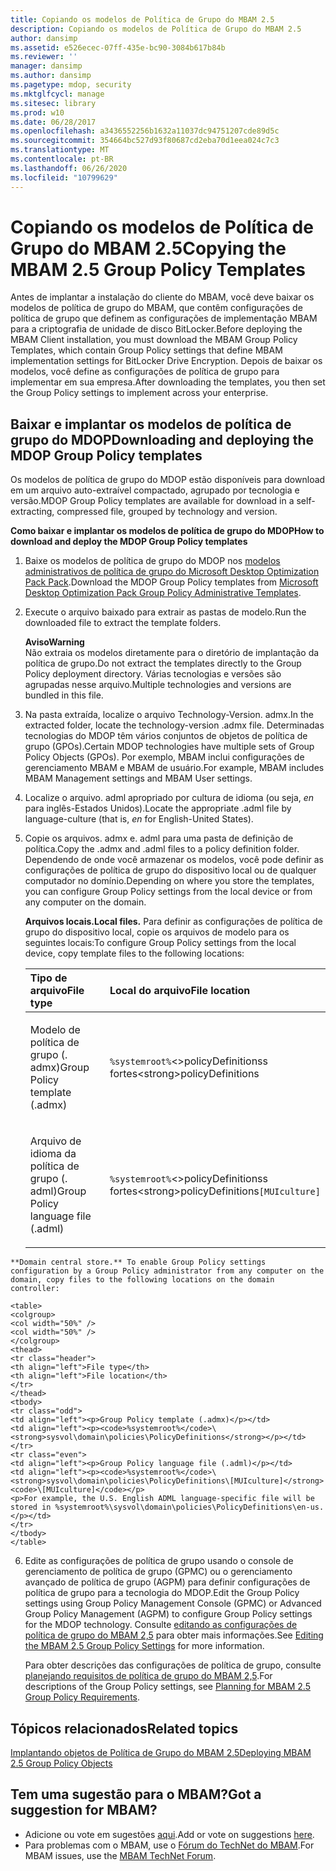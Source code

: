 ```yaml
---
title: Copiando os modelos de Política de Grupo do MBAM 2.5
description: Copiando os modelos de Política de Grupo do MBAM 2.5
author: dansimp
ms.assetid: e526ecec-07ff-435e-bc90-3084b617b84b
ms.reviewer: ''
manager: dansimp
ms.author: dansimp
ms.pagetype: mdop, security
ms.mktglfcycl: manage
ms.sitesec: library
ms.prod: w10
ms.date: 06/28/2017
ms.openlocfilehash: a3436552256b1632a11037dc94751207cde89d5c
ms.sourcegitcommit: 354664bc527d93f80687cd2eba70d1eea024c7c3
ms.translationtype: MT
ms.contentlocale: pt-BR
ms.lasthandoff: 06/26/2020
ms.locfileid: "10799629"
---
```

# <span data-ttu-id="5ce2a-103">Copiando os modelos de Política de Grupo do MBAM 2.5</span><span class="sxs-lookup"><span data-stu-id="5ce2a-103">Copying the MBAM 2.5 Group Policy Templates</span></span>


<span data-ttu-id="5ce2a-104">Antes de implantar a instalação do cliente do MBAM, você deve baixar os modelos de política de grupo do MBAM, que contêm configurações de política de grupo que definem as configurações de implementação MBAM para a criptografia de unidade de disco BitLocker.</span><span class="sxs-lookup"><span data-stu-id="5ce2a-104">Before deploying the MBAM Client installation, you must download the MBAM Group Policy Templates, which contain Group Policy settings that define MBAM implementation settings for BitLocker Drive Encryption.</span></span> <span data-ttu-id="5ce2a-105">Depois de baixar os modelos, você define as configurações de política de grupo para implementar em sua empresa.</span><span class="sxs-lookup"><span data-stu-id="5ce2a-105">After downloading the templates, you then set the Group Policy settings to implement across your enterprise.</span></span>

## <span data-ttu-id="5ce2a-106">Baixar e implantar os modelos de política de grupo do MDOP</span><span class="sxs-lookup"><span data-stu-id="5ce2a-106">Downloading and deploying the MDOP Group Policy templates</span></span>


<span data-ttu-id="5ce2a-107">Os modelos de política de grupo do MDOP estão disponíveis para download em um arquivo auto-extraível compactado, agrupado por tecnologia e versão.</span><span class="sxs-lookup"><span data-stu-id="5ce2a-107">MDOP Group Policy templates are available for download in a self-extracting, compressed file, grouped by technology and version.</span></span>

**<span data-ttu-id="5ce2a-108">Como baixar e implantar os modelos de política de grupo do MDOP</span><span class="sxs-lookup"><span data-stu-id="5ce2a-108">How to download and deploy the MDOP Group Policy templates</span></span>**

1. <span data-ttu-id="5ce2a-109">Baixe os modelos de política de grupo do MDOP nos [modelos administrativos de política de grupo do Microsoft Desktop Optimization Pack Pack](https://www.microsoft.com/download/details.aspx?id=55531).</span><span class="sxs-lookup"><span data-stu-id="5ce2a-109">Download the MDOP Group Policy templates from [Microsoft Desktop Optimization Pack Group Policy Administrative Templates](https://www.microsoft.com/download/details.aspx?id=55531).</span></span>

2. <span data-ttu-id="5ce2a-110">Execute o arquivo baixado para extrair as pastas de modelo.</span><span class="sxs-lookup"><span data-stu-id="5ce2a-110">Run the downloaded file to extract the template folders.</span></span>

   **<span data-ttu-id="5ce2a-111">Aviso</span><span class="sxs-lookup"><span data-stu-id="5ce2a-111">Warning</span></span>**  
   <span data-ttu-id="5ce2a-112">Não extraia os modelos diretamente para o diretório de implantação da política de grupo.</span><span class="sxs-lookup"><span data-stu-id="5ce2a-112">Do not extract the templates directly to the Group Policy deployment directory.</span></span> <span data-ttu-id="5ce2a-113">Várias tecnologias e versões são agrupadas nesse arquivo.</span><span class="sxs-lookup"><span data-stu-id="5ce2a-113">Multiple technologies and versions are bundled in this file.</span></span>



3. <span data-ttu-id="5ce2a-114">Na pasta extraída, localize o arquivo Technology-Version. admx.</span><span class="sxs-lookup"><span data-stu-id="5ce2a-114">In the extracted folder, locate the technology-version .admx file.</span></span> <span data-ttu-id="5ce2a-115">Determinadas tecnologias do MDOP têm vários conjuntos de objetos de política de grupo (GPOs).</span><span class="sxs-lookup"><span data-stu-id="5ce2a-115">Certain MDOP technologies have multiple sets of Group Policy Objects (GPOs).</span></span> <span data-ttu-id="5ce2a-116">Por exemplo, MBAM inclui configurações de gerenciamento MBAM e MBAM de usuário.</span><span class="sxs-lookup"><span data-stu-id="5ce2a-116">For example, MBAM includes MBAM Management settings and MBAM User settings.</span></span>

4. <span data-ttu-id="5ce2a-117">Localize o arquivo. adml apropriado por cultura de idioma (ou seja, *en* para inglês-Estados Unidos).</span><span class="sxs-lookup"><span data-stu-id="5ce2a-117">Locate the appropriate .adml file by language-culture (that is, *en* for English-United States).</span></span>

5. <span data-ttu-id="5ce2a-118">Copie os arquivos. admx e. adml para uma pasta de definição de política.</span><span class="sxs-lookup"><span data-stu-id="5ce2a-118">Copy the .admx and .adml files to a policy definition folder.</span></span> <span data-ttu-id="5ce2a-119">Dependendo de onde você armazenar os modelos, você pode definir as configurações de política de grupo do dispositivo local ou de qualquer computador no domínio.</span><span class="sxs-lookup"><span data-stu-id="5ce2a-119">Depending on where you store the templates, you can configure Group Policy settings from the local device or from any computer on the domain.</span></span>

   **<span data-ttu-id="5ce2a-120">Arquivos locais.</span><span class="sxs-lookup"><span data-stu-id="5ce2a-120">Local files.</span></span>** <span data-ttu-id="5ce2a-121">Para definir as configurações de política de grupo do dispositivo local, copie os arquivos de modelo para os seguintes locais:</span><span class="sxs-lookup"><span data-stu-id="5ce2a-121">To configure Group Policy settings from the local device, copy template files to the following locations:</span></span>

   <table>
   <colgroup>
   <col width="50%" />
   <col width="50%" />
   </colgroup>
   <thead>
   <tr class="header">
   <th align="left"><span data-ttu-id="5ce2a-122">Tipo de arquivo</span><span class="sxs-lookup"><span data-stu-id="5ce2a-122">File type</span></span></th>
   <th align="left"><span data-ttu-id="5ce2a-123">Local do arquivo</span><span class="sxs-lookup"><span data-stu-id="5ce2a-123">File location</span></span></th>
   </tr>
   </thead>
   <tbody>
   <tr class="odd">
   <td align="left"><p><span data-ttu-id="5ce2a-124">Modelo de política de grupo (. admx)</span><span class="sxs-lookup"><span data-stu-id="5ce2a-124">Group Policy template (.admx)</span></span></p></td>
   <td align="left"><p><code>%systemroot%</code><span data-ttu-id="5ce2a-125">&lt;&gt;policyDefinitionss fortes</span><span class="sxs-lookup"><span data-stu-id="5ce2a-125">&lt;strong&gt;policyDefinitions</span></span></strong></p></td>
   </tr>
   <tr class="even">
   <td align="left"><p><span data-ttu-id="5ce2a-126">Arquivo de idioma da política de grupo (. adml)</span><span class="sxs-lookup"><span data-stu-id="5ce2a-126">Group Policy language file (.adml)</span></span></p></td>
   <td align="left"><p><code>%systemroot%</code><span data-ttu-id="5ce2a-127">&lt;&gt;policyDefinitionss fortes</span><span class="sxs-lookup"><span data-stu-id="5ce2a-127">&lt;strong&gt;policyDefinitions</span></span></strong><code>[MUIculture]</code></p></td>
   </tr>
   </tbody>
   </table>



~~~
**Domain central store.** To enable Group Policy settings configuration by a Group Policy administrator from any computer on the domain, copy files to the following locations on the domain controller:

<table>
<colgroup>
<col width="50%" />
<col width="50%" />
</colgroup>
<thead>
<tr class="header">
<th align="left">File type</th>
<th align="left">File location</th>
</tr>
</thead>
<tbody>
<tr class="odd">
<td align="left"><p>Group Policy template (.admx)</p></td>
<td align="left"><p><code>%systemroot%</code>\<strong>sysvol\domain\policies\PolicyDefinitions</strong></p></td>
</tr>
<tr class="even">
<td align="left"><p>Group Policy language file (.adml)</p></td>
<td align="left"><p><code>%systemroot%</code>\<strong>sysvol\domain\policies\PolicyDefinitions\[MUIculture]</strong><code>\[MUIculture]</code></p>
<p>For example, the U.S. English ADML language-specific file will be stored in %systemroot%\sysvol\domain\policies\PolicyDefinitions\en-us.</p></td>
</tr>
</tbody>
</table>
~~~



6. <span data-ttu-id="5ce2a-128">Edite as configurações de política de grupo usando o console de gerenciamento de política de grupo (GPMC) ou o gerenciamento avançado de política de grupo (AGPM) para definir configurações de política de grupo para a tecnologia do MDOP.</span><span class="sxs-lookup"><span data-stu-id="5ce2a-128">Edit the Group Policy settings using Group Policy Management Console (GPMC) or Advanced Group Policy Management (AGPM) to configure Group Policy settings for the MDOP technology.</span></span> <span data-ttu-id="5ce2a-129">Consulte [editando as configurações de política de grupo do MBAM 2,5](editing-the-mbam-25-group-policy-settings.md) para obter mais informações.</span><span class="sxs-lookup"><span data-stu-id="5ce2a-129">See [Editing the MBAM 2.5 Group Policy Settings](editing-the-mbam-25-group-policy-settings.md) for more information.</span></span>

   <span data-ttu-id="5ce2a-130">Para obter descrições das configurações de política de grupo, consulte [planejando requisitos de política de grupo do MBAM 2,5](planning-for-mbam-25-group-policy-requirements.md).</span><span class="sxs-lookup"><span data-stu-id="5ce2a-130">For descriptions of the Group Policy settings, see [Planning for MBAM 2.5 Group Policy Requirements](planning-for-mbam-25-group-policy-requirements.md).</span></span>


## <span data-ttu-id="5ce2a-131">Tópicos relacionados</span><span class="sxs-lookup"><span data-stu-id="5ce2a-131">Related topics</span></span>


[<span data-ttu-id="5ce2a-132">Implantando objetos de Política de Grupo do MBAM 2.5</span><span class="sxs-lookup"><span data-stu-id="5ce2a-132">Deploying MBAM 2.5 Group Policy Objects</span></span>](deploying-mbam-25-group-policy-objects.md)


## <span data-ttu-id="5ce2a-133">Tem uma sugestão para o MBAM?</span><span class="sxs-lookup"><span data-stu-id="5ce2a-133">Got a suggestion for MBAM?</span></span>
- <span data-ttu-id="5ce2a-134">Adicione ou vote em sugestões [aqui](http://mbam.uservoice.com/forums/268571-microsoft-bitlocker-administration-and-monitoring).</span><span class="sxs-lookup"><span data-stu-id="5ce2a-134">Add or vote on suggestions [here](http://mbam.uservoice.com/forums/268571-microsoft-bitlocker-administration-and-monitoring).</span></span> 
- <span data-ttu-id="5ce2a-135">Para problemas com o MBAM, use o [Fórum do TechNet do MBAM](https://social.technet.microsoft.com/Forums/home?forum=mdopmbam).</span><span class="sxs-lookup"><span data-stu-id="5ce2a-135">For MBAM issues, use the [MBAM TechNet Forum](https://social.technet.microsoft.com/Forums/home?forum=mdopmbam).</span></span>






